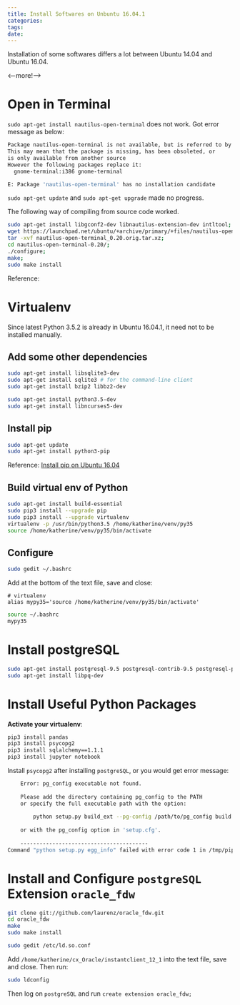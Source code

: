 ```yaml
---
title: Install Softwares on Unbuntu 16.04.1
categories: 
tags: 
date: 
---
```


Installation of some softwares differs a lot between Ubuntu 14.04 and Ubuntu 16.04.

<--more!-->

# Open in Terminal

`sudo apt-get install nautilus-open-terminal` does not work. 
Got error message as below:
```bash
Package nautilus-open-terminal is not available, but is referred to by another package.
This may mean that the package is missing, has been obsoleted, or
is only available from another source
However the following packages replace it:
  gnome-terminal:i386 gnome-terminal

E: Package 'nautilus-open-terminal' has no installation candidate
```

`sudo apt-get update` and `sudo apt-get upgrade` made no progress. 

The following way of compiling from source code worked.
```bash
sudo apt-get install libgconf2-dev libnautilus-extension-dev intltool; 
wget https://launchpad.net/ubuntu/+archive/primary/+files/nautilus-open-terminal_0.20.orig.tar.xz; 
tar -xvf nautilus-open-terminal_0.20.orig.tar.xz; 
cd nautilus-open-terminal-0.20/; 
./configure; 
make; 
sudo make install
```

Reference:
[](http://askubuntu.com/questions/774605/how-can-nautilus-open-terminal-the-nautilus-context-menu-item-be-installed-on)

# Virtualenv

Since latest Python 3.5.2 is already in Ubuntu 16.04.1, it need not to be installed manually. 

## Add some other dependencies

```bash
sudo apt-get install libsqlite3-dev
sudo apt-get install sqlite3 # for the command-line client
sudo apt-get install bzip2 libbz2-dev

sudo apt-get install python3.5-dev
sudo apt-get install libncurses5-dev
```

## Install pip
```bash
sudo apt-get update
sudo apt-get install python3-pip
```
Reference:
[Install pip on Ubuntu 16.04](http://idroot.net/linux/install-pip-ubuntu-16-04/)

## Build virtual env of Python

```bash
sudo apt-get install build-essential
sudo pip3 install --upgrade pip
sudo pip3 install --upgrade virtualenv
virtualenv -p /usr/bin/python3.5 /home/katherine/venv/py35
source /home/katherine/venv/py35/bin/activate
```

## Configure 
```bash
sudo gedit ~/.bashrc
```
Add at the bottom of the text file, save and close:
```
# virtualenv
alias mypy35='source /home/katherine/venv/py35/bin/activate'
```

```bash
source ~/.bashrc
mypy35
```

# Install postgreSQL
```bash
sudo apt-get install postgresql-9.5 postgresql-contrib-9.5 postgresql-plpython3-9.5 postgresql-client-9.5 postgresql-common postgresql-server-dev-9.5
sudo apt-get install libpq-dev
```


# Install Useful Python Packages
**Activate your virtualenv**:
```bash
pip3 install pandas
pip3 install psycopg2
pip3 install sqlalchemy==1.1.1
pip3 install jupyter notebook
```

Install `psycopg2` after installing `postgreSQL`, or you would get error message:
```bash
    Error: pg_config executable not found.
    
    Please add the directory containing pg_config to the PATH
    or specify the full executable path with the option:
    
        python setup.py build_ext --pg-config /path/to/pg_config build ...
    
    or with the pg_config option in 'setup.cfg'.
    
    ----------------------------------------
Command "python setup.py egg_info" failed with error code 1 in /tmp/pip-build-wi220zjl/psycopg2/
```

# Install and Configure `postgreSQL` Extension `oracle_fdw`
```bash
git clone git://github.com/laurenz/oracle_fdw.git
cd oracle_fdw
make
sudo make install
```

```bash
sudo gedit /etc/ld.so.conf
```
Add `/home/katherine/cx_Oracle/instantclient_12_1` into the text file, save and close.
Then run:
```bash
sudo ldconfig
```

Then log on `postgreSQL` and run `create extension oracle_fdw;`



